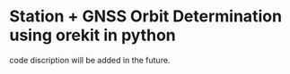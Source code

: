 # Station + GNSS Orbit Determination using orekit in python
code discription will be added in the future.
